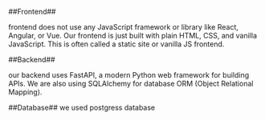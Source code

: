 ##Frontend##

frontend does not use any JavaScript framework or library like React, Angular, or Vue.
Our frontend is just built with plain HTML, CSS, and vanilla JavaScript.
This is often called a static site or vanilla JS frontend.

##Backend##

our backend uses FastAPI, a modern Python web framework for building APIs.
We are also using SQLAlchemy for database ORM (Object Relational Mapping).

##Database##
we used postgress database
